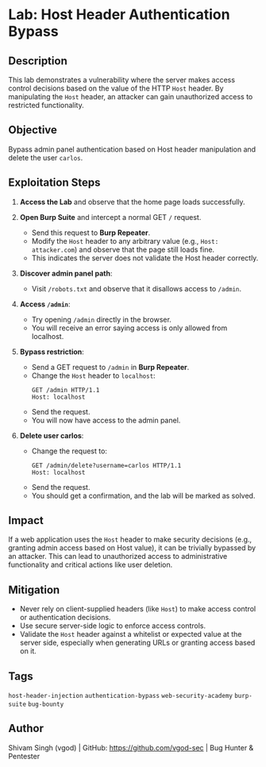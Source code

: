 # Lab: Host Header Authentication Bypass

## Description
This lab demonstrates a vulnerability where the server makes access control decisions based on the value of the HTTP `Host` header. By manipulating the `Host` header, an attacker can gain unauthorized access to restricted functionality.

## Objective
Bypass admin panel authentication based on Host header manipulation and delete the user `carlos`.

## Exploitation Steps

1. **Access the Lab** and observe that the home page loads successfully.

2. **Open Burp Suite** and intercept a normal GET `/` request.
   - Send this request to **Burp Repeater**.
   - Modify the `Host` header to any arbitrary value (e.g., `Host: attacker.com`) and observe that the page still loads fine.
   - This indicates the server does not validate the Host header correctly.

3. **Discover admin panel path**:
   - Visit `/robots.txt` and observe that it disallows access to `/admin`.

4. **Access `/admin`**:
   - Try opening `/admin` directly in the browser.
   - You will receive an error saying access is only allowed from localhost.

5. **Bypass restriction**:
   - Send a GET request to `/admin` in **Burp Repeater**.
   - Change the `Host` header to `localhost`:
     ```
     GET /admin HTTP/1.1
     Host: localhost
     ```
   - Send the request.
   - You will now have access to the admin panel.

6. **Delete user carlos**:
   - Change the request to:
     ```
     GET /admin/delete?username=carlos HTTP/1.1
     Host: localhost
     ```
   - Send the request.
   - You should get a confirmation, and the lab will be marked as solved.

## Impact
If a web application uses the `Host` header to make security decisions (e.g., granting admin access based on Host value), it can be trivially bypassed by an attacker. This can lead to unauthorized access to administrative functionality and critical actions like user deletion.

## Mitigation
- Never rely on client-supplied headers (like `Host`) to make access control or authentication decisions.
- Use secure server-side logic to enforce access controls.
- Validate the `Host` header against a whitelist or expected value at the server side, especially when generating URLs or granting access based on it.

## Tags
`host-header-injection` `authentication-bypass` `web-security-academy` `burp-suite` `bug-bounty`

## Author
Shivam Singh (vgod) | GitHub: https://github.com/vgod-sec | Bug Hunter & Pentester
